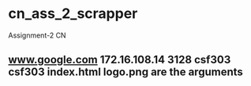 # cn_ass_2_scrapper
Assignment-2 CN

## www.google.com 172.16.108.14 3128 csf303 csf303 index.html logo.png are the arguments
